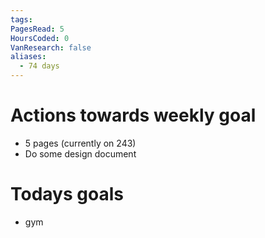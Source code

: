 ```yaml
---
tags: 
PagesRead: 5
HoursCoded: 0
VanResearch: false
aliases:
  - 74 days
---
```

# Actions towards weekly goal
- 5 pages (currently on 243)
- Do some design document
# Todays goals
- gym
